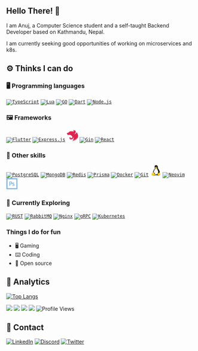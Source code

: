 ##  Hello There! 👋

I am Anuj, a Computer Science student and a self-taught Backend Developer based on Kathmandu, Nepal.

I am currently seeking good opportunities of working on microservices and k8s.

## ⚙️ Thinks I can do

### 🖥️ Programming languages

<code><a href="https://www.typescriptlang.org/"><img height="30" src="https://user-images.githubusercontent.com/45848083/212284835-53fd36f6-84e0-4553-b075-c1d05fd2803d.png" title="TypeScript"></a></code>
<code><a href="https://www.lua.org/"><img height="30" src="https://user-images.githubusercontent.com/45848083/212289762-0acefd4c-01e4-4eea-81e6-1030e8c50dc9.png" title="Lua"></a></code>
<code><a href="https://go.dev/"><img height="30" src="https://user-images.githubusercontent.com/45848083/212284913-772215b6-7080-4056-8f0a-19d05d905935.png" title="GO"></a></code>
<code><a href="https://dart.dev/"><img height="30" src="https://user-images.githubusercontent.com/45848083/212284662-0bb804e9-58d7-456b-9204-1a4ba84073e7.png" title="Dart"></a></code>
<code><a href="https://nodejs.org/en/"><img height="30" src="https://user-images.githubusercontent.com/45848083/212288103-1a261733-db0e-4935-a327-87c704eb14a4.png" title="Node.js"></a></code>

### 🖼️ Frameworks

<code><a href="https://flutter.dev/"><img height="30" src="https://user-images.githubusercontent.com/45848083/212284749-78002dd4-2a06-46bb-bbba-fb230266a5b7.png" title="Flutter"></a></code>
<code><a href="https://expressjs.com/"><img height="30" src="https://user-images.githubusercontent.com/45848083/212284986-dd97c418-90a6-4bf6-bb76-e679e590a0bd.png" title="Express.js"></a></code>
<code><a href="https://nestjs.com/"><img height="30" src="https://raw.githubusercontent.com/devicons/devicon/master/icons/nestjs/nestjs-plain.svg" title="Nest.js"></a></code>
<code><a href="https://gin-gonic.com/"><img height="30" src="https://user-images.githubusercontent.com/45848083/218448463-0a2b9abb-5b5f-4ce4-bfd4-a2762ed149a4.png" title="Gin"></a></code>
<code><a href="https://beta.reactjs.org/"><img height="30" src="https://user-images.githubusercontent.com/45848083/218449391-b7c39d3a-95ad-4e2b-82c1-66acb8536820.png" title="React"></a></code>

### 🤹 Other skills

<code><a href="https://www.postgresql.org/"><img height="30" src="https://user-images.githubusercontent.com/45848083/212285041-399c0a6f-837e-4891-af31-afb0893e2041.png"  title="PostgreSQL"></a></code>
<code><a href="https://www.mongodb.com/"><img height="30" src="https://user-images.githubusercontent.com/45848083/212285101-4214a160-e342-43e6-987b-22a226c42377.png" title="MongoDB"></a></code>
<code><a href="https://redis.io/"><img height="30" src="https://user-images.githubusercontent.com/45848083/212289168-1e35e739-93eb-473a-8016-01762090afa5.png" title="Redis"></a></code>
<code><a href="https://www.prisma.io/"><img height="30" src="https://user-images.githubusercontent.com/45848083/218450232-fd01f023-3c29-49c2-861a-636656184459.png" title="Prisma"></a></code>
<code><a href="https://www.docker.com/"><img height="30" src="https://user-images.githubusercontent.com/45848083/212286682-dffea254-b121-4e12-b98a-f6119ad70407.png" title="Docker"></a></code>
<code><a href="https://git-scm.com/"><img height="30" src="https://user-images.githubusercontent.com/45848083/212285184-b43a5c38-b268-4907-85cd-38c1e422af97.png"  title="Git"></a></code>
<code><a href="https://www.linux.org/"><img height="30" src="https://raw.githubusercontent.com/devicons/devicon/master/icons/linux/linux-original.svg"  title="Linux"></a></code>
<code><a href="https://neovim.io/"><img height="30" src="https://user-images.githubusercontent.com/45848083/212285235-12df7472-727f-485c-b30b-e72da47e0277.png"  title="Neovim"></a></code>
<code><a href="https://www.adobe.com/products/photoshop.html"><img height="30" src="https://raw.githubusercontent.com/devicons/devicon/master/icons/photoshop/photoshop-line.svg"  title="Photoshop"></a></code>

### 📖 Currently Exploring

<code><a href="https://www.rust-lang.org/"><img height="30" src="https://user-images.githubusercontent.com/45848083/212285291-fd6b724b-6803-45dc-aaff-9c6a8954edf5.png"  title="RUST"></a></code>
<code><a href="https://www.rabbitmq.com/"><img height="30" src="https://user-images.githubusercontent.com/45848083/215262990-3e8a1245-d9c8-4690-bc75-6492184ad4d7.png" title="RabbitMQ"></a></code>
<code><a href="https://www.nginx.com/"><img height="30" src="https://user-images.githubusercontent.com/45848083/215263272-343e6b72-613c-4975-9b3c-08c425c09026.png"  title="Nginx"></a></code>
<code><a href="https://grpc.io/"><img height="30" src="https://user-images.githubusercontent.com/45848083/212290230-27f58b00-f3c2-49e3-bbcb-5dc263303779.png"  title="gRPC"></a></code>
<code><a href="https://kubernetes.io/"><img height="30" src="https://user-images.githubusercontent.com/45848083/212290652-81015d8d-8b8b-479d-b5e3-924ce3f95dd4.png"  title="Kubernetes"></a></code>

###  Things I do for fun

- 🖥️ Gaming
- ⌨️ Coding
- 🤼 Open source

## 📑 Analytics

[![Top Langs](https://github-readme-stats.vercel.app/api/top-langs/?username=edr3x&layout=compact&theme=dark&hide=cmake,css,html,c%2B%2B)](https://anujdhungana.com.np)

<a href="https://www.gnu.org/gnu/linux-and-gnu.en.html"><img src="https://img.shields.io/badge/OS-GNU/Linux-cdd6f4?style=flat&logo=gnu" /></a>
<a href="https://archlinux.org"><img src="https://img.shields.io/badge/DISTRO-Arch-74c7ec?style=flat&logo=arch-linux" /></a>
<a href="https://awesomewm.org"><img src="https://img.shields.io/badge/WM-awesome-blue?style=flat&logo=linux" /></a>
<a href="https://neovim.io"><img src="https://img.shields.io/badge/EDITOR-Neovim-a6e3a1?style=flat&logo=neovim" /></a>
![Profile Views](https://komarev.com/ghpvc/?username=edr3x&color=orange)

## 🤙 Contact

[![LinkedIn](https://img.shields.io/badge/LinkedIn-0077B5?style=for-the-badge&logo=linkedin&logoColor=white)](https://www.linkedin.com/in/anuj-dhungana-a1535b227/)
[![Discord](https://img.shields.io/badge/Discord-7289DA?style=for-the-badge&logo=discord&logoColor=white)](https://discordapp.com/users/527842204396552202)
[![Twitter](https://img.shields.io/badge/Twitter-1DA1F2?style=for-the-badge&logo=twitter&logoColor=white)](https://twitter.com/theanuz)

